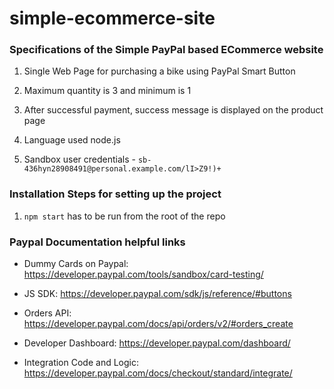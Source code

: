 # simple-ecommerce-site

### Specifications of the Simple PayPal based ECommerce website

1. Single Web Page for purchasing a bike using PayPal Smart Button

2. Maximum quantity is 3 and minimum is 1

3. After successful payment, success message is displayed on the product page

4. Language used node.js

5. Sandbox user credentials - `sb-436hyn28908491@personal.example.com/lI>Z9!)+`

### Installation Steps for setting up the project

1. `npm start` has to be run from the root of the repo
   

### Paypal Documentation helpful links

* Dummy Cards on Paypal: https://developer.paypal.com/tools/sandbox/card-testing/

* JS SDK: https://developer.paypal.com/sdk/js/reference/#buttons

* Orders API: https://developer.paypal.com/docs/api/orders/v2/#orders_create

* Developer Dashboard: https://developer.paypal.com/dashboard/

* Integration Code and Logic: https://developer.paypal.com/docs/checkout/standard/integrate/

